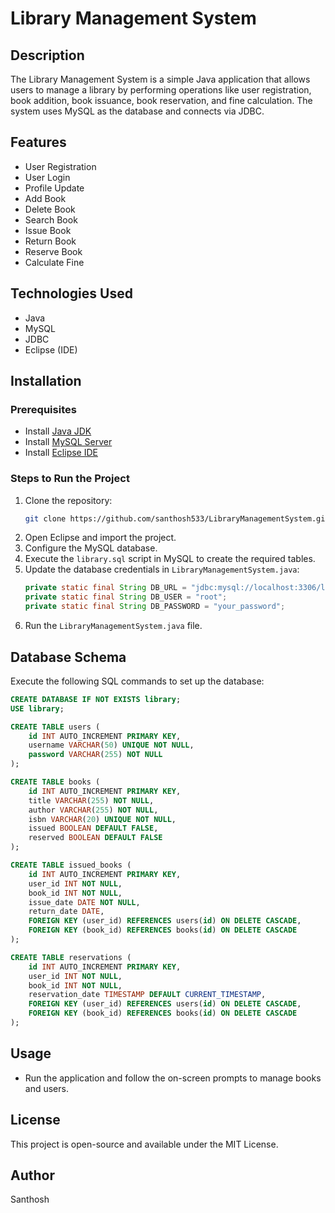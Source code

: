 # Library Management System

## Description
The Library Management System is a simple Java application that allows users to manage a library by performing operations like user registration, book addition, book issuance, book reservation, and fine calculation. The system uses MySQL as the database and connects via JDBC.

## Features
- User Registration
- User Login
- Profile Update
- Add Book
- Delete Book
- Search Book
- Issue Book
- Return Book
- Reserve Book
- Calculate Fine

## Technologies Used
- Java
- MySQL
- JDBC
- Eclipse (IDE)

## Installation

### Prerequisites
- Install [Java JDK](https://www.oracle.com/java/technologies/javase-jdk11-downloads.html)
- Install [MySQL Server](https://dev.mysql.com/downloads/)
- Install [Eclipse IDE](https://www.eclipse.org/downloads/)

### Steps to Run the Project
1. Clone the repository:
   ```sh
   git clone https://github.com/santhosh533/LibraryManagementSystem.git
   ```
2. Open Eclipse and import the project.
3. Configure the MySQL database.
4. Execute the `library.sql` script in MySQL to create the required tables.
5. Update the database credentials in `LibraryManagementSystem.java`:
   ```java
   private static final String DB_URL = "jdbc:mysql://localhost:3306/library";
   private static final String DB_USER = "root";
   private static final String DB_PASSWORD = "your_password";
   ```
6. Run the `LibraryManagementSystem.java` file.

## Database Schema
Execute the following SQL commands to set up the database:
```sql
CREATE DATABASE IF NOT EXISTS library;
USE library;

CREATE TABLE users (
    id INT AUTO_INCREMENT PRIMARY KEY,
    username VARCHAR(50) UNIQUE NOT NULL,
    password VARCHAR(255) NOT NULL
);

CREATE TABLE books (
    id INT AUTO_INCREMENT PRIMARY KEY,
    title VARCHAR(255) NOT NULL,
    author VARCHAR(255) NOT NULL,
    isbn VARCHAR(20) UNIQUE NOT NULL,
    issued BOOLEAN DEFAULT FALSE,
    reserved BOOLEAN DEFAULT FALSE
);

CREATE TABLE issued_books (
    id INT AUTO_INCREMENT PRIMARY KEY,
    user_id INT NOT NULL,
    book_id INT NOT NULL,
    issue_date DATE NOT NULL,
    return_date DATE,
    FOREIGN KEY (user_id) REFERENCES users(id) ON DELETE CASCADE,
    FOREIGN KEY (book_id) REFERENCES books(id) ON DELETE CASCADE
);

CREATE TABLE reservations (
    id INT AUTO_INCREMENT PRIMARY KEY,
    user_id INT NOT NULL,
    book_id INT NOT NULL,
    reservation_date TIMESTAMP DEFAULT CURRENT_TIMESTAMP,
    FOREIGN KEY (user_id) REFERENCES users(id) ON DELETE CASCADE,
    FOREIGN KEY (book_id) REFERENCES books(id) ON DELETE CASCADE
);
```

## Usage
- Run the application and follow the on-screen prompts to manage books and users.

## License
This project is open-source and available under the MIT License.

## Author
Santhosh

